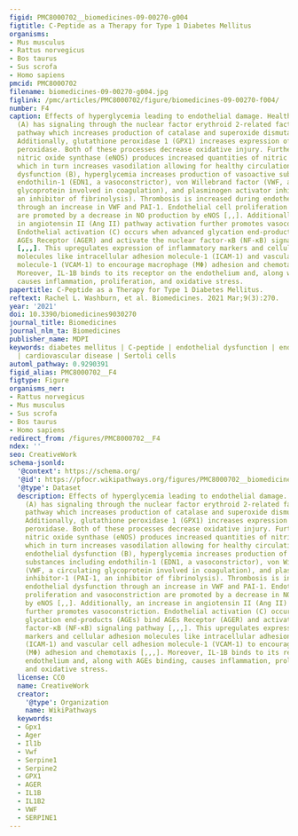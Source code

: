 ```yaml
---
figid: PMC8000702__biomedicines-09-00270-g004
figtitle: C-Peptide as a Therapy for Type 1 Diabetes Mellitus
organisms:
- Mus musculus
- Rattus norvegicus
- Bos taurus
- Sus scrofa
- Homo sapiens
pmcid: PMC8000702
filename: biomedicines-09-00270-g004.jpg
figlink: /pmc/articles/PMC8000702/figure/biomedicines-09-00270-f004/
number: F4
caption: Effects of hyperglycemia leading to endothelial damage. Healthy endothelium
  (A) has signaling through the nuclear factor erythroid 2-related factor 2 (NFE2L2)
  pathway which increases production of catalase and superoxide dismutase (SOD1).
  Additionally, glutathione peroxidase 1 (GPX1) increases expression of glutathione
  peroxidase. Both of these processes decrease oxidative injury. Furthermore, endothelial
  nitric oxide synthase (eNOS) produces increased quantities of nitric oxide (NO),
  which in turn increases vasodilation allowing for healthy circulation. During endothelial
  dysfunction (B), hyperglycemia increases production of vasoactive substances including
  endothilin-1 (EDN1, a vasoconstrictor), von Willebrand factor (VWF, a circulating
  glycoprotein involved in coagulation), and plasminogen activator inhibitor-1 (PAI-1,
  an inhibitor of fibrinolysis). Thrombosis is increased during endothelial dysfunction
  through an increase in VWF and PAI-1. Endothelial cell proliferation and vasoconstriction
  are promoted by a decrease in NO production by eNOS [,,]. Additionally, an increase
  in angiotensin II (Ang II) pathway activation further promotes vasoconstriction.
  Endothelial activation (C) occurs when advanced glycation end-products (AGEs) bind
  AGEs Receptor (AGER) and activate the nuclear factor-κB (NF-κB) signaling pathway
  [,,,]. This upregulates expression of inflammatory markers and cellular adhesion
  molecules like intracellular adhesion molecule-1 (ICAM-1) and vascular cell adhesion
  molecule-1 (VCAM-1) to encourage macrophage (MΦ) adhesion and chemotaxis [,,,].
  Moreover, IL-1B binds to its receptor on the endothelium and, along with AGEs binding,
  causes inflammation, proliferation, and oxidative stress.
papertitle: C-Peptide as a Therapy for Type 1 Diabetes Mellitus.
reftext: Rachel L. Washburn, et al. Biomedicines. 2021 Mar;9(3):270.
year: '2021'
doi: 10.3390/biomedicines9030270
journal_title: Biomedicines
journal_nlm_ta: Biomedicines
publisher_name: MDPI
keywords: diabetes mellitus | C-peptide | endothelial dysfunction | endothelial activation
  | cardiovascular disease | Sertoli cells
automl_pathway: 0.9290391
figid_alias: PMC8000702__F4
figtype: Figure
organisms_ner:
- Rattus norvegicus
- Mus musculus
- Sus scrofa
- Bos taurus
- Homo sapiens
redirect_from: /figures/PMC8000702__F4
ndex: ''
seo: CreativeWork
schema-jsonld:
  '@context': https://schema.org/
  '@id': https://pfocr.wikipathways.org/figures/PMC8000702__biomedicines-09-00270-g004.html
  '@type': Dataset
  description: Effects of hyperglycemia leading to endothelial damage. Healthy endothelium
    (A) has signaling through the nuclear factor erythroid 2-related factor 2 (NFE2L2)
    pathway which increases production of catalase and superoxide dismutase (SOD1).
    Additionally, glutathione peroxidase 1 (GPX1) increases expression of glutathione
    peroxidase. Both of these processes decrease oxidative injury. Furthermore, endothelial
    nitric oxide synthase (eNOS) produces increased quantities of nitric oxide (NO),
    which in turn increases vasodilation allowing for healthy circulation. During
    endothelial dysfunction (B), hyperglycemia increases production of vasoactive
    substances including endothilin-1 (EDN1, a vasoconstrictor), von Willebrand factor
    (VWF, a circulating glycoprotein involved in coagulation), and plasminogen activator
    inhibitor-1 (PAI-1, an inhibitor of fibrinolysis). Thrombosis is increased during
    endothelial dysfunction through an increase in VWF and PAI-1. Endothelial cell
    proliferation and vasoconstriction are promoted by a decrease in NO production
    by eNOS [,,]. Additionally, an increase in angiotensin II (Ang II) pathway activation
    further promotes vasoconstriction. Endothelial activation (C) occurs when advanced
    glycation end-products (AGEs) bind AGEs Receptor (AGER) and activate the nuclear
    factor-κB (NF-κB) signaling pathway [,,,]. This upregulates expression of inflammatory
    markers and cellular adhesion molecules like intracellular adhesion molecule-1
    (ICAM-1) and vascular cell adhesion molecule-1 (VCAM-1) to encourage macrophage
    (MΦ) adhesion and chemotaxis [,,,]. Moreover, IL-1B binds to its receptor on the
    endothelium and, along with AGEs binding, causes inflammation, proliferation,
    and oxidative stress.
  license: CC0
  name: CreativeWork
  creator:
    '@type': Organization
    name: WikiPathways
  keywords:
  - Gpx1
  - Ager
  - Il1b
  - Vwf
  - Serpine1
  - Serpine2
  - GPX1
  - AGER
  - IL1B
  - IL1B2
  - VWF
  - SERPINE1
---
```

